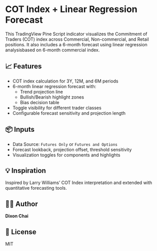 # COT Index + Linear Regression Forecast

This TradingView Pine Script indicator visualizes the Commitment of Traders (COT) index across Commercial, Non-commercial, and Retail positions. It also includes a 6-month forecast using linear regression analysisbased on 6-month commercial index.

## 📈 Features
- COT index calculation for 3Y, 12M, and 6M periods
- 6-month linear regression forecast with:
  - Trend projection line
  - Bullish/Bearish highlight zones
  - Bias decision table
- Toggle visibility for different trader classes
- Configurable forecast sensitivity and projection length

## 📦 Inputs
- Data Source: `Futures Only` or `Futures and Options`
- Forecast lookback, projection offset, threshold sensitivity
- Visualization toggles for components and highlights

## 💡 Inspiration
Inspired by Larry Williams’ COT Index interpretation and extended with quantitative forecasting tools.

## 🧑‍💻 Author
**Dixon Chai**

## 📜 License
MIT

